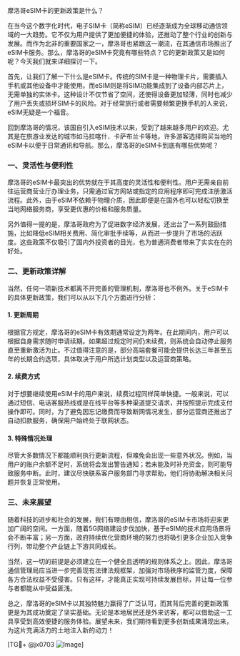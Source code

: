 摩洛哥eSIM卡的更新政策是什么？

在当今这个数字化时代，电子SIM卡（简称eSIM）已经逐渐成为全球移动通信领域的一大趋势。它不仅为用户提供了更加便捷的体验，还推动了整个行业的创新与发展。而作为北非的重要国家之一，摩洛哥也紧跟这一潮流，在其通信市场推出了eSIM卡服务。那么，摩洛哥的eSIM卡究竟有哪些特点？它的更新政策又是如何呢？今天我们就来详细探讨一下。

首先，让我们了解一下什么是eSIM卡。传统的SIM卡是一种物理卡片，需要插入手机或其他设备中才能使用。而eSIM则是将SIM功能集成到了设备内部芯片上，无需单独的实体卡。这种设计不仅节省了空间，还使得设备更加轻薄，同时也减少了用户丢失或损坏SIM卡的风险。对于经常旅行或者需要频繁更换手机的人来说，eSIM无疑是一个福音。

回到摩洛哥的情况，该国自引入eSIM技术以来，受到了越来越多用户的欢迎。尤其是在旅游业发达的城市如马拉喀什、卡萨布兰卡等地，许多游客选择购买当地的eSIM卡以便于日常通讯和导航。那么，摩洛哥的eSIM卡到底有哪些优势呢？

### 一、灵活性与便利性

摩洛哥的eSIM卡最突出的优势就在于其高度的灵活性和便利性。用户无需亲自前往运营商营业厅办理业务，只需通过官方网站或指定的应用程序即可完成注册激活流程。此外，由于eSIM不依赖于物理介质，因此即便是在国外也可以轻松切换至当地网络服务商，享受更优惠的价格和服务质量。

另外值得一提的是，摩洛哥政府为了促进数字经济发展，还出台了一系列鼓励措施，比如降低eSIM相关费用、简化审批手续等，从而进一步提升了市场的活跃度。这些政策不仅吸引了国内外投资者的目光，也为普通消费者带来了实实在在的好处。

### 二、更新政策详解

当然，任何一项新技术都离不开完善的管理机制，摩洛哥也不例外。关于eSIM卡的具体更新政策，我们可以从以下几个方面进行分析：

#### 1. 更新周期

根据官方规定，摩洛哥的eSIM卡有效期通常设定为两年。在此期间内，用户可以根据自身需求随时申请续期。如果超过规定时间仍未续费，则系统会自动停止服务直至重新激活为止。不过值得注意的是，部分高端套餐可能会提供长达三年甚至五年的长期合约选项，具体取决于用户所选计划类型以及运营商策略。

#### 2. 续费方式

对于想要继续使用eSIM卡的用户来说，续费过程同样简单快捷。一般来说，可以通过短信、电话客服热线或是在线平台等多种渠道提交请求，并按照提示完成支付操作即可。同时，为了避免因忘记缴费而导致断网情况发生，部分运营商还推出了自动扣款服务，确保用户始终处于联网状态。

#### 3. 特殊情况处理

尽管大多数情况下都能顺利执行更新流程，但难免会出现一些意外状况。例如，当用户的账户余额不足时，系统将会发出警告通知；若未能及时补充资金，则可能导致服务中断。此时，建议尽快联系客户服务部门寻求帮助，他们将协助解决相关问题并恢复正常使用。

### 三、未来展望

随着科技的进步和社会的发展，我们有理由相信，摩洛哥的eSIM卡市场将迎来更加广阔的空间。一方面，随着5G网络建设步伐加快，基于eSIM的技术应用场景将会不断丰富；另一方面，政府持续优化营商环境的努力也将吸引更多企业加入竞争行列，带动整个产业链上下游共同成长。

当然，这一切的前提是必须建立在一个健全且透明的规则体系之上。因此，摩洛哥通信管理局应当进一步完善现有法律法规框架，加强对市场秩序的监管力度，保障各方合法权益不受侵害。只有这样，才能真正实现可持续发展目标，并让每一位参与者都能从中受益匪浅。

总之，摩洛哥的eSIM卡以其独特魅力赢得了广泛认可，而其背后完善的更新政策更是为其成功奠定了坚实基础。无论是本地居民还是外来访客，都可以借助这一工具享受到高效便捷的服务体验。展望未来，我们期待看到更多创新成果涌现出来，为这片充满活力的土地注入新的动力！

[TG💪+ @jx0703 ![Image](https://github.com/user-attachments/assets/dbca1d08-cadb-493c-b0ec-ad6f7a83f270)]